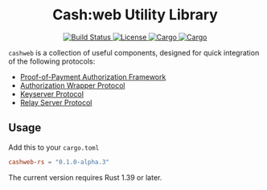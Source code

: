 <h1 align="center">
  Cash:web Utility Library
</h1>

<p align="center">
  <a href="https://github.com/cashweb/cashweb-rs/actions">
    <img alt="Build Status" src="https://github.com/cashweb/cashweb-rs/workflows/CI/badge.svg">
  </a>

  <a href="LICENSE">
    <img alt="License" src="https://img.shields.io/badge/license-MIT-blue.svg">
  </a>

  <a href="https://crates.io/crates/cashweb">
    <img alt="Cargo" src="https://img.shields.io/crates/v/cashweb.svg">
  </a>

  <a href="https://docs.rs/cashweb">
    <img alt="Cargo" src="https://docs.rs/cashweb/badge.svg">
  </a>
</p>

`cashweb` is a collection of useful components, designed for quick integration of the following protocols:
* [Proof-of-Payment Authorization Framework](https://github.com/cashweb/specifications/blob/master/proof-of-payment-token/specification.mediawiki)
* [Authorization Wrapper Protocol](https://github.com/cashweb/specifications/blob/master/authorization-wrapper-protocol/specification.mediawiki)
* [Keyserver Protocol](https://github.com/cashweb/specifications/blob/master/keyserver-protocol/specification.mediawiki)
* [Relay Server Protocol](https://github.com/cashweb/specifications/blob/master/relay-server-protocol/specification.mediawiki)

## Usage

Add this to your `cargo.toml`

```toml
cashweb-rs = "0.1.0-alpha.3"
```

The current version requires Rust 1.39 or later.
